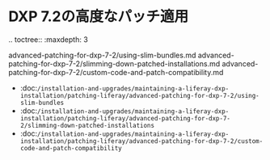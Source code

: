 DXP 7.2の高度なパッチ適用
=============================

.. toctree:: :maxdepth: 3

   advanced-patching-for-dxp-7-2/using-slim-bundles.md advanced-patching-for-dxp-7-2/slimming-down-patched-installations.md advanced-patching-for-dxp-7-2/custom-code-and-patch-compatibility.md

-  :doc:`/installation-and-upgrades/maintaining-a-liferay-dxp-installation/patching-liferay/advanced-patching-for-dxp-7-2/using-slim-bundles`
-  :doc:`/installation-and-upgrades/maintaining-a-liferay-dxp-installation/patching-liferay/advanced-patching-for-dxp-7-2/slimming-down-patched-installations`
-  :doc:`/installation-and-upgrades/maintaining-a-liferay-dxp-installation/patching-liferay/advanced-patching-for-dxp-7-2/custom-code-and-patch-compatibility`